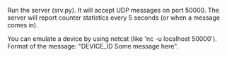 Run the server (srv.py). It will accept UDP messages on port 50000.
The server will report counter statistics every 5 seconds (or when a message comes in).

You can emulate a device by using netcat (like 'nc -u localhost 50000').
Format of the message: "DEVICE_ID Some message here".
